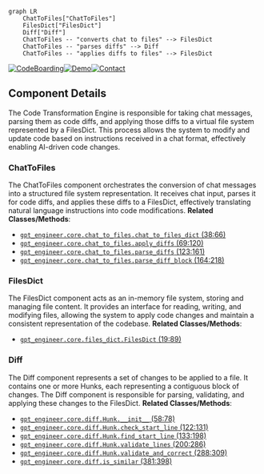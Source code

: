 ```mermaid
graph LR
    ChatToFiles["ChatToFiles"]
    FilesDict["FilesDict"]
    Diff["Diff"]
    ChatToFiles -- "converts chat to files" --> FilesDict
    ChatToFiles -- "parses diffs" --> Diff
    ChatToFiles -- "applies diffs to files" --> FilesDict
```
[![CodeBoarding](https://img.shields.io/badge/Generated%20by-CodeBoarding-9cf?style=flat-square)](https://github.com/CodeBoarding/CodeBoarding)[![Demo](https://img.shields.io/badge/Try%20our-Demo-blue?style=flat-square)](https://www.codeboarding.org/demo)[![Contact](https://img.shields.io/badge/Contact%20us%20-%20codeboarding@gmail.com-lightgrey?style=flat-square)](mailto:codeboarding@gmail.com)

## Component Details

The Code Transformation Engine is responsible for taking chat messages, parsing them as code diffs, and applying those diffs to a virtual file system represented by a FilesDict. This process allows the system to modify and update code based on instructions received in a chat format, effectively enabling AI-driven code changes.

### ChatToFiles
The ChatToFiles component orchestrates the conversion of chat messages into a structured file system representation. It receives chat input, parses it for code diffs, and applies these diffs to a FilesDict, effectively translating natural language instructions into code modifications.
**Related Classes/Methods**:

- <a href="https://github.com/AntonOsika/gpt-engineer/blob/master/gpt_engineer/core/chat_to_files.py#L38-L66" target="_blank" rel="noopener noreferrer">`gpt_engineer.core.chat_to_files.chat_to_files_dict` (38:66)</a>
- <a href="https://github.com/AntonOsika/gpt-engineer/blob/master/gpt_engineer/core/chat_to_files.py#L69-L120" target="_blank" rel="noopener noreferrer">`gpt_engineer.core.chat_to_files.apply_diffs` (69:120)</a>
- <a href="https://github.com/AntonOsika/gpt-engineer/blob/master/gpt_engineer/core/chat_to_files.py#L123-L161" target="_blank" rel="noopener noreferrer">`gpt_engineer.core.chat_to_files.parse_diffs` (123:161)</a>
- <a href="https://github.com/AntonOsika/gpt-engineer/blob/master/gpt_engineer/core/chat_to_files.py#L164-L218" target="_blank" rel="noopener noreferrer">`gpt_engineer.core.chat_to_files.parse_diff_block` (164:218)</a>


### FilesDict
The FilesDict component acts as an in-memory file system, storing and managing file content. It provides an interface for reading, writing, and modifying files, allowing the system to apply code changes and maintain a consistent representation of the codebase.
**Related Classes/Methods**:

- <a href="https://github.com/AntonOsika/gpt-engineer/blob/master/gpt_engineer/core/files_dict.py#L19-L89" target="_blank" rel="noopener noreferrer">`gpt_engineer.core.files_dict.FilesDict` (19:89)</a>


### Diff
The Diff component represents a set of changes to be applied to a file. It contains one or more Hunks, each representing a contiguous block of changes. The Diff component is responsible for parsing, validating, and applying these changes to the FilesDict.
**Related Classes/Methods**:

- <a href="https://github.com/AntonOsika/gpt-engineer/blob/master/gpt_engineer/core/diff.py#L58-L78" target="_blank" rel="noopener noreferrer">`gpt_engineer.core.diff.Hunk.__init__` (58:78)</a>
- <a href="https://github.com/AntonOsika/gpt-engineer/blob/master/gpt_engineer/core/diff.py#L122-L131" target="_blank" rel="noopener noreferrer">`gpt_engineer.core.diff.Hunk.check_start_line` (122:131)</a>
- <a href="https://github.com/AntonOsika/gpt-engineer/blob/master/gpt_engineer/core/diff.py#L133-L198" target="_blank" rel="noopener noreferrer">`gpt_engineer.core.diff.Hunk.find_start_line` (133:198)</a>
- <a href="https://github.com/AntonOsika/gpt-engineer/blob/master/gpt_engineer/core/diff.py#L200-L286" target="_blank" rel="noopener noreferrer">`gpt_engineer.core.diff.Hunk.validate_lines` (200:286)</a>
- <a href="https://github.com/AntonOsika/gpt-engineer/blob/master/gpt_engineer/core/diff.py#L288-L309" target="_blank" rel="noopener noreferrer">`gpt_engineer.core.diff.Hunk.validate_and_correct` (288:309)</a>
- <a href="https://github.com/AntonOsika/gpt-engineer/blob/master/gpt_engineer/core/diff.py#L381-L398" target="_blank" rel="noopener noreferrer">`gpt_engineer.core.diff.is_similar` (381:398)</a>
